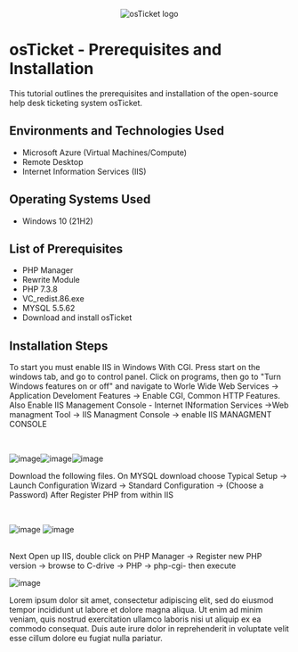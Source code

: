 <p align="center">
<img src="https://i.imgur.com/Clzj7Xs.png" alt="osTicket logo"/>
</p>

<h1>osTicket - Prerequisites and Installation</h1>
This tutorial outlines the prerequisites and installation of the open-source help desk ticketing system osTicket.<br />





<h2>Environments and Technologies Used</h2>

- Microsoft Azure (Virtual Machines/Compute)
- Remote Desktop
- Internet Information Services (IIS)

<h2>Operating Systems Used </h2>

- Windows 10</b> (21H2)

<h2>List of Prerequisites</h2>


-  PHP Manager 
-  Rewrite Module
-  PHP 7.3.8
-  VC_redist.86.exe
-  MYSQL 5.5.62
- Download and install osTicket 




<h2>Installation Steps</h2>

<p>



</p>
<p>
To start you must enable IIS in Windows With CGI.  Press start on the windows tab, and go to control panel.  Click on programs, then go to "Turn Windows features on or off" and navigate to Worle Wide Web Services -> Application Develoment Features -> Enable CGI, Common HTTP Features.  Also Enable IIS Management Console - Internet INformation Services ->Web managment Tool -> IIS Managment Console -> enable IIS MANAGMENT CONSOLE
</p>
<br />

![image](https://github.com/AtomSteve/osticket-prereqs/assets/147112183/7eeb5cfb-6ac6-419e-bbb2-05b32863520e)![image](https://github.com/AtomSteve/osticket-prereqs/assets/147112183/4730b958-c668-4d97-98f1-a3b025c366ad)![image](https://github.com/AtomSteve/osticket-prereqs/assets/147112183/c3bb14fc-c4d4-4bd3-8b5a-59cfbc73e336)




<p>



</p>
<p>
Download the following files.  On MYSQL download choose Typical Setup -> Launch Configuration Wizard -> Standard Configuration -> (Choose a Password)
After Register PHP from within IIS
</p>
<br />


<p>

![image](https://github.com/AtomSteve/osticket-prereqs/assets/147112183/24362059-3597-4264-86aa-e1ccc61fba63)
![image](https://github.com/AtomSteve/osticket-prereqs/assets/147112183/6dba7c20-fd79-4c49-a61d-b31462c8d6b9)

</p>
<br />
Next Open up IIS, double click on PHP Manager -> Register new PHP version -> browse to C-drive -> PHP -> php-cgi- then execute

<p>


![image](https://github.com/AtomSteve/osticket-prereqs/assets/147112183/51f27ae8-d5d3-450e-872e-07a18aea36aa)








</p>
<p>
Lorem ipsum dolor sit amet, consectetur adipiscing elit, sed do eiusmod tempor incididunt ut labore et dolore magna aliqua. Ut enim ad minim veniam, quis nostrud exercitation ullamco laboris nisi ut aliquip ex ea commodo consequat. Duis aute irure dolor in reprehenderit in voluptate velit esse cillum dolore eu fugiat nulla pariatur.
</p>
<br />
